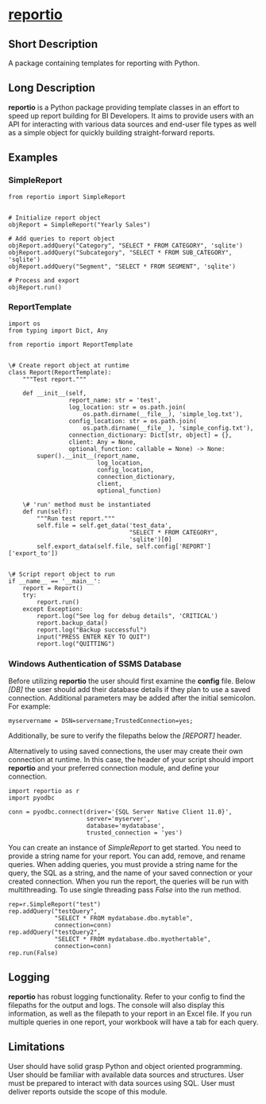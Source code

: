 # [reportio](https://github.com/deschman/reportio)

## Short Description
A package containing templates for reporting with Python.

## Long Description
**reportio** is a Python package providing template classes in an effort to
speed up report building for BI Developers. It aims to provide users with an
API for interacting with various data sources and end-user file types as well
as a simple object for quickly building straight-forward reports.

## Examples
### SimpleReport
    from reportio import SimpleReport


    # Initialize report object
    objReport = SimpleReport("Yearly Sales")

    # Add queries to report object
    objReport.addQuery("Category", "SELECT * FROM CATEGORY", 'sqlite')
    objReport.addQuery("Subcategory", "SELECT * FROM SUB_CATEGORY", 'sqlite')
    objReport.addQuery("Segment", "SELECT * FROM SEGMENT", 'sqlite')

    # Process and export
    objReport.run()

### ReportTemplate
    import os
    from typing import Dict, Any

    from reportio import ReportTemplate


    \# Create report object at runtime
    class Report(ReportTemplate):
        """Test report."""

        def __init__(self,
                     report_name: str = 'test',
                     log_location: str = os.path.join(
                         os.path.dirname(__file__), 'simple_log.txt'),
                     config_location: str = os.path.join(
                         os.path.dirname(__file__), 'simple_config.txt'),
                     connection_dictionary: Dict[str, object] = {},
                     client: Any = None,
                     optional_function: callable = None) -> None:
            super().__init__(report_name,
                             log_location,
                             config_location,
                             connection_dictionary,
                             client,
                             optional_function)

        \# 'run' method must be instantiated
        def run(self):
            """Run test report."""
            self.file = self.get_data('test_data',
                                      "SELECT * FROM CATEGORY",
                                      'sqlite')[0]
            self.export_data(self.file, self.config['REPORT']['export_to'])


    \# Script report object to run
    if __name__ == '__main__':
        report = Report()
        try:
            report.run()
        except Exception:
            report.log("See log for debug details", 'CRITICAL')
            report.backup_data()
            report.log("Backup successful")
            input("PRESS ENTER KEY TO QUIT")
            report.log("QUITTING")

### Windows Authentication of SSMS Database
Before utilizing **reportio** the user should first examine the **config**
file. Below *[DB]* the user should add their database details if they plan to
use a saved connection. Additional parameters may be added after the initial
semicolon. For example:

    myservername = DSN=servername;TrustedConnection=yes;

Additionally, be sure to verify the filepaths below the *[REPORT]* header.

Alternatively to using saved connections, the user may create their own
connection at runtime. In this case, the header of your script should import
**reportio** and your preferred connection module, and define your connection.

    import reportio as r
    import pyodbc

    conn = pyodbc.connect(driver='{SQL Server Native Client 11.0}',
                          server='myserver',
                          database='mydatabase',
                          trusted_connection = 'yes')

You can create an instance of *SimpleReport* to get started. You need to
provide a string name for your report. You can add, remove, and rename queries.
When adding queries, you must provide a string name for the query, the SQL
as a string, and the name of your saved connection or your created connection.
When you run the report, the queries will be run with multithreading. To use
single threading pass *False* into the run method.

    rep=r.SimpleReport("test")
    rep.addQuery("testQuery",
                 "SELECT * FROM mydatabase.dbo.mytable",
                 connection=conn)
    rep.addQuery("testQuery2",
                 "SELECT * FROM mydatabase.dbo.myothertable",
                 connection=conn)
    rep.run(False)

## Logging
**reportio** has robust logging functionality. Refer to your config to find the
filepaths for the output and logs. The console will also display this
information, as well as the filepath to your report in an Excel file. If you
run multiple queries in one report, your workbook will have a tab for each
query.

## Limitations
User should have solid grasp Python and object oriented programming.
User should be familiar with available data sources and structures.
User must be prepared to interact with data sources using SQL.
User must deliver reports outside the scope of this module.
